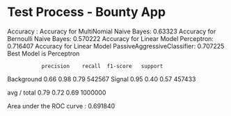 # Test Process - Bounty App

Accuracy :
Accuracy for MultiNomial Naive Bayes: 0.63323
Accuracy for Bernoulli Naive Bayes: 0.570222
Accuracy for Linear Model Perceptron: 0.716407
Accuracy for Linear Model PassiveAggressiveClassifier: 0.707225
Best Model is Perceptron

               precision    recall  f1-score   support

 Background       0.66      0.98      0.79    542567
     Signal       0.95      0.40      0.57    457433

avg / total       0.79      0.72      0.69   1000000

Area under the ROC curve : 0.691840







